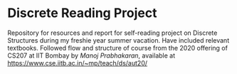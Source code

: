 # Discrete Reading Project
Repository for resources and report for self-reading project on Discrete Structures during my freshie year summer vacation.
Have included relevant textbooks. Followed flow and structure of course from the 2020 offering of CS207 at IIT Bombay by *Manoj Prabhakaran*, available at https://www.cse.iitb.ac.in/~mp/teach/ds/aut20/
